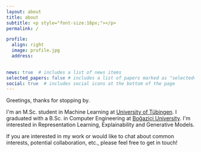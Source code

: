 ```yaml
---
layout: about
title: about
subtitle: <p style="font-size:16px;"></p> 
permalink: /

profile:
  align: right
  image: profile.jpg
  address:
  

news: true  # includes a list of news items
selected_papers: false # includes a list of papers marked as "selected={true}"
social: true  # includes social icons at the bottom of the page
---
```


Greetings, thanks for stopping by.

I'm an M.Sc. student in Machine Learning at [University of Tübingen](https://uni-tuebingen.de/fakultaeten/mathematisch-naturwissenschaftliche-fakultaet/fachbereiche/informatik/studium/studierende/lehre-studienorganisation/studiengaenge/machine-learning/).
I graduated with a B.Sc. in Computer Engineering at [Boğaziçi University](https://www.cmpe.boun.edu.tr/). I'm interested in Representation Learning, Explainability and Generative Models.


If you are interested in my work or would like to chat about common interests, potential collaboration, etc., please feel free to get in touch!

